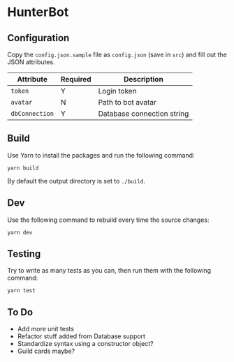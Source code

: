 # HunterBot

## Configuration

Copy the `config.json.sample` file as `config.json` (save in `src`) and fill out the JSON attributes.

| Attribute      | Required | Description                |
| -------------- | -------- | -------------------------- |
| `token`        | Y        | Login token                |
| `avatar`       | N        | Path to bot avatar         |
| `dbConnection` | Y        | Database connection string |

## Build

Use Yarn to install the packages and run the following command:

`yarn build`

By default the output directory is set to `./build`.

## Dev

Use the following command to rebuild every time the source changes:

`yarn dev`

## Testing

Try to write as many tests as you can, then run them with the following command:

`yarn test`

## To Do

-   Add more unit tests
-   Refactor stuff added from Database support
-   Standardize syntax using a constructor object?
-   Guild cards maybe?
